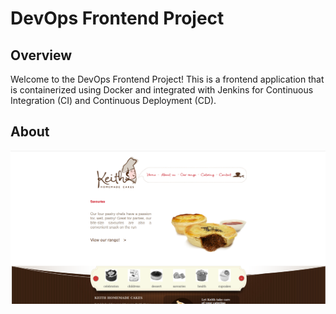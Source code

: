 # DevOps Frontend Project

## Overview

Welcome to the DevOps Frontend Project! This is a frontend application that is containerized using Docker and integrated with Jenkins for Continuous Integration (CI) and Continuous Deployment (CD).

## About

![Screenshot](images/live_project.png)


